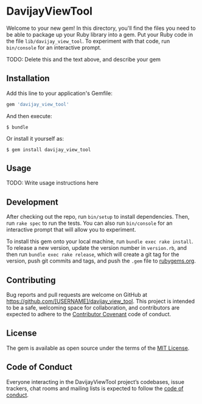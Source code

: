 # DavijayViewTool

Welcome to your new gem! In this directory, you'll find the files you need to be able to package up your Ruby library into a gem. Put your Ruby code in the file `lib/davijay_view_tool`. To experiment with that code, run `bin/console` for an interactive prompt.

TODO: Delete this and the text above, and describe your gem

## Installation

Add this line to your application's Gemfile:

```ruby
gem 'davijay_view_tool'
```

And then execute:

    $ bundle

Or install it yourself as:

    $ gem install davijay_view_tool

## Usage

TODO: Write usage instructions here

## Development

After checking out the repo, run `bin/setup` to install dependencies. Then, run `rake spec` to run the tests. You can also run `bin/console` for an interactive prompt that will allow you to experiment.

To install this gem onto your local machine, run `bundle exec rake install`. To release a new version, update the version number in `version.rb`, and then run `bundle exec rake release`, which will create a git tag for the version, push git commits and tags, and push the `.gem` file to [rubygems.org](https://rubygems.org).

## Contributing

Bug reports and pull requests are welcome on GitHub at https://github.com/[USERNAME]/davijay_view_tool. This project is intended to be a safe, welcoming space for collaboration, and contributors are expected to adhere to the [Contributor Covenant](http://contributor-covenant.org) code of conduct.

## License

The gem is available as open source under the terms of the [MIT License](https://opensource.org/licenses/MIT).

## Code of Conduct

Everyone interacting in the DavijayViewTool project’s codebases, issue trackers, chat rooms and mailing lists is expected to follow the [code of conduct](https://github.com/[USERNAME]/davijay_view_tool/blob/master/CODE_OF_CONDUCT.md).
